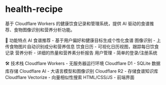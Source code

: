 # health-recipe
基于 Cloudflare Workers 的健康饮食记录和管理系统，提供 AI 驱动的食谱推荐、食物图像识别和营养分析功能。

🍎 功能特点
AI 食谱推荐 - 基于用户偏好和健康目标生成个性化食谱
图像识别 - 上传食物图片自动识别成分和营养信息
饮食日历 - 可视化日历视图，跟踪每日饮食记录
营养分析 - 详细的热量和营养素分析报告
用户管理 - 简单的登录/注册系统

🛠️ 技术栈
Cloudflare Workers - 无服务器运行环境
Cloudflare D1 - SQLite 数据库存储
Cloudflare AI - 大语言模型和图像识别
Cloudflare R2 - 存储食谱知识库
Cloudflare Vectorize - 向量相似性搜索
HTML/CSS/JS - 前端界面
